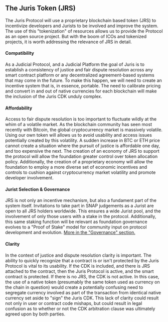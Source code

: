 ## The Juris Token \(JRS\)

The Juris Protocol will use a proprietary blockchain based token \(JRS\) to incentivize developers and Jurists to be involved and improve the system. The use of this "tokenization" of resources allows us to provide the Protocol as an open source project. But with the boom of ICOs and tokenized projects, it is worth addressing the relevance of JRS in detail.

#### Compatibility

As a Judicial Protocol, and a Judicial Platform the goal of Juris is to establish a consistency of justice and fair dispute resolution across any smart contract platform or any decentralized agreement-based systems that may come in the future. To make this happen, we will need to create an incentive system that is, in essence, portable. The need to calibrate pricing and convert in and out of native currencies for each blockchain will make the inclusion of the Juris CDK unduly complex.

#### Affordability

Access to fair dispute resolution is too important to fluctuate wildly at the whim of a volatile market. As the blockchain community has seen most recently with Bitcoin, the global cryptocurrency market is massively volatile. Using our own token will allows us to avoid usability and access issues potentially created by this volatility. A sudden increase in BTC or ETH price cannot create a situation where the pursuit of justice is affordable one day, and too expensive the next. The creation of an economy of JRS to support the protocol will allow the foundation greater control over token allocation policy.  Additionally, the creation of a proprietary economy will allow the foundation to employ a more diverse set of economic incentives and controls to cushion against cryptocurrency market volatility and promote developer involvement.

#### Jurist Selection & Governance

JRS is not only an incentive mechanism, but also a fundament part of the system itself. Invitations to take part in SNAP judgements as a Jurist are open to all JRS holders worldwide. This ensures a wide Jurist pool, and the involvement of only those users with a stake in the protocol. Additionally, this same staking function will be relevant as foundation governance evolves to a "Proof of Stake" model for community input on protocol development and evolution. [More in the "Governance" section.](/governance.md)

#### Clarity

In the context of justice and dispute resolution clarity is important. The ability to quickly recognize that a contract is or isn't protected by the Juris Protocol is vital to its usability. If the CDK is included, and there is JRS attached to the contract, then the Juris Protocol is active, and the smart contract is protected. If there is no JRS, the CDK is not active. In this case, the use of a native token \(presumably the same token used as currency on the chain in question\) would create a potentially confusing need to segregate currency involved as part of the transaction from identical native currency set aside to "sign" the Juris CDK. This lack of clarity could result not only in user or contract code mishaps, but could result in legal confusion as to whether or not the CDK arbitration clause was ultimately agreed upon by both parties.

